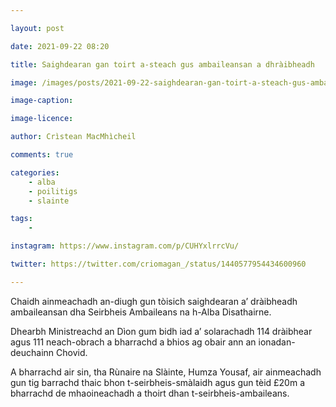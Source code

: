 ```yaml
---

layout: post

date: 2021-09-22 08:20

title: Saighdearan gan toirt a-steach gus ambaileansan a dhràibheadh

image: /images/posts/2021-09-22-saighdearan-gan-toirt-a-steach-gus-ambaileansan-a-dhraibheadh.jpg

image-caption:

image-licence:

author: Crìstean MacMhìcheil

comments: true

categories:
    - alba
    - poilitigs
    - slainte

tags:
    -

instagram: https://www.instagram.com/p/CUHYxlrrcVu/

twitter: https://twitter.com/criomagan_/status/1440577954434600960

---
```


Chaidh ainmeachadh an-diugh gun tòisich saighdearan a’ dràibheadh ambaileansan dha Seirbheis Ambaileans na h-Alba Disathairne.

<!--more-->

Dhearbh Ministreachd an Dìon gum bidh iad a’ solarachadh 114 dràibhear agus 111 neach-obrach a bharrachd a bhios ag obair ann an ionadan-deuchainn Chovid.

A bharrachd air sin, tha Rùnaire na Slàinte, Humza Yousaf, air ainmeachadh gun tig barrachd thaic bhon t-seirbheis-smàlaidh agus gun tèid £20m a bharrachd de mhaoineachadh a thoirt dhan t-seirbheis-ambaileans.
